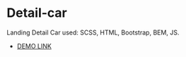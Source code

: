 # Detail-car

Landing Detail Car used: 
SCSS, 
HTML, 
Bootstrap,
BEM, 
JS.

- [DEMO LINK](https://anastasiia-khmelovska.github.io/Detail-car/)
